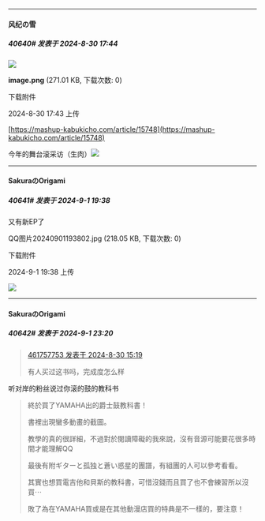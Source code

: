 ﻿
*****

####  风纪の雪  
##### 40640#       发表于 2024-8-30 17:44

<img src="https://img.saraba1st.com/forum/202408/30/174315dihrci0rjwg8g000.png" referrerpolicy="no-referrer">

<strong>image.png</strong> (271.01 KB, 下载次数: 0)

下载附件

2024-8-30 17:43 上传

[https://mashup-kabukicho.com/article/15748](https://mashup-kabukicho.com/article/15748)

今年的舞台滚采访（生肉）<img src="https://static.saraba1st.com/image/smiley/face2017/050.png" referrerpolicy="no-referrer">


*****

####  SakuraのOrigami  
##### 40641#       发表于 2024-9-1 19:38

又有新EP了

QQ图片20240901193802.jpg
(218.05 KB, 下载次数: 0)

下载附件

2024-9-1 19:38 上传

<img src="https://img.saraba1st.com/forum/202409/01/193809r21mskqjqbq1smdc.jpg" referrerpolicy="no-referrer">


*****

####  SakuraのOrigami  
##### 40642#       发表于 2024-9-1 23:20

<blockquote><a href="httphttps://bbs.saraba1st.com/2b/forum.php?mod=redirect&amp;goto=findpost&amp;pid=66064662&amp;ptid=2043123" target="_blank">461757753 发表于 2024-8-30 15:19</a>

有人买过这书吗，完成度怎么样</blockquote>
听对岸的粉丝说过你滚的鼓的教科书 <blockquote>終於買了YAMAHA出的爵士鼓教科書！

書裡出現蠻多動畫的截圖。

教學的真的很詳細，不過對於閱讀障礙的我來說，沒有音源可能要花很多時間才能理解QQ

最後有附ギターと孤独と蒼い惑星的團譜，有組團的人可以參考看看。

其實也想買電吉他和貝斯的教科書，可惜沒錢而且買了也不會練習所以沒買⋯

敗了為在YAMAHA買或是在其他動漫店買的特典是不一樣的，要注意！</blockquote>

